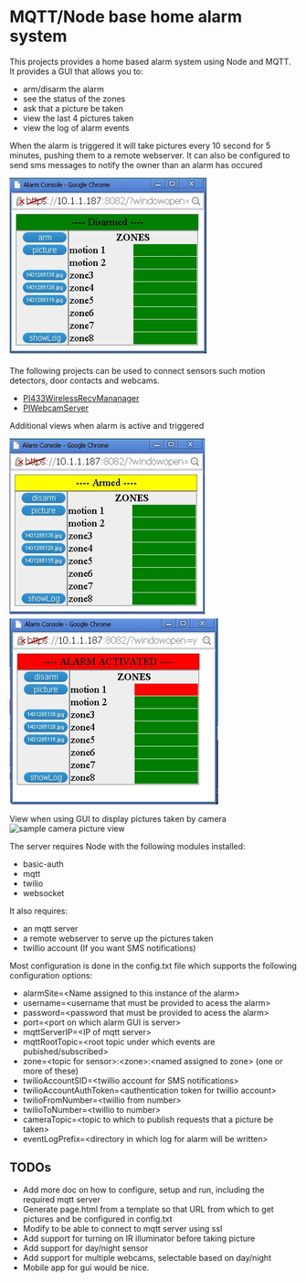 # MQTT/Node base home alarm system

This projects provides a home based alarm system using Node and
MQTT. It provides a GUI that allows you to:

* arm/disarm the alarm
* see the status of the zones
* ask that a picture be taken
* view the last 4 pictures taken
* view the log of alarm events

When the alarm is triggered it will take pictures every 10 second for 5 minutes, pushing them to a remote webserver.
It can also be configured to send sms messages to notify the owner than an alarm has occured

![picture of alarm main window](pictures/alarm_main_window.jpg?raw=true)

The following projects can be used to connect sensors such
motion detectors, door contacts and webcams.
* [PI433WirelessRecvMananager](https://github.com/mhdawson/PI433WirelessRecvManager)
* [PIWebcamServer](https://github.com/mhdawson/PIWebcamServer)

Additional views when alarm is active and triggered

![picture of alarm when armed](pictures/alarm_main_window_armed.jpg?raw=true)
![picture of alarm when triggered](pictures/alarm_main_window_triggered.jpg?raw=true)

View when using GUI to display pictures taken by camera
![sample camera picture view](pictures/alarm_camera_pictures_view.jpg?raw=true)

The server requires Node with the following modules installed:

* basic-auth
* mqtt
* twilio
* websocket
 
It also requires:

* an mqtt server 
* a remote webserver to serve up the pictures taken
* twillio account (If you want SMS notifications)

Most configuration is done in the config.txt file which supports the following configuration options:

* alarmSite=\<Name assigned to this instance of the alarm\>
* username=\<username that must be provided to acess the alarm\>
* password=\<password that must be provided to acess the alarm\>
* port=\<port on which alarm GUI is server\>
* mqttServerIP=\<IP of mqtt server\>
* mqttRootTopic=\<root topic under which events are pubished/subscribed\>
* zone=\<topic for sensor\>:\<zone\>:\<named assigned to zone\>   (one or more of these)
* twilioAccountSID=\<twillio account for SMS notifications\>
* twilioAccountAuthToken=\<authentication token for twillio account\>
* twilioFromNumber=\<twillio from number\>
* twilioToNumber=\<twillio to number\>
* cameraTopic=\<topic to which to publish requests that a picture be taken\>
* eventLogPrefix=\<directory in which log for alarm will be written\>

## TODOs
- Add more doc on how to configure, setup and run, including the required mqtt server
- Generate page.html from a template so that URL from which to get pictures and be configured in config.txt
- Modify to be able to connect to mqtt server using ssl
- Add support for turning on IR illuminator before taking picture
- Add support for day/night sensor 
- Add support for multiple webcams, selectable based on day/night
- Mobile app for gui would be nice. 

